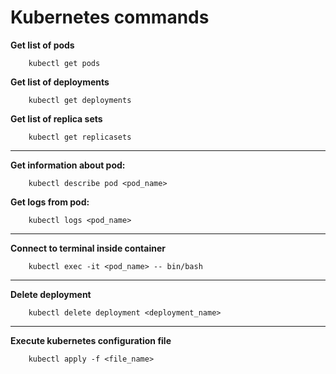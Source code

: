 # Kubernetes commands

**Get list of pods**
```shell
    kubectl get pods
```

**Get list of deployments**
```shell
    kubectl get deployments
```
**Get list of replica sets**
```shell
    kubectl get replicasets
```

--------

**Get information about pod:**

```shell
    kubectl describe pod <pod_name>
```

**Get logs from pod:**

```shell
    kubectl logs <pod_name>
```

----

**Connect to terminal inside container**
```shell
    kubectl exec -it <pod_name> -- bin/bash
```

---- 

**Delete deployment**
```shell
    kubectl delete deployment <deployment_name>
```

----
**Execute kubernetes configuration file**
```shell
    kubectl apply -f <file_name>
```